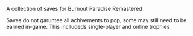 A collection of saves for Burnout Paradise Remastered

Saves do not garuntee all achivements to pop, some may still need to be earned in-game. This inclludeds single-player and online trophies